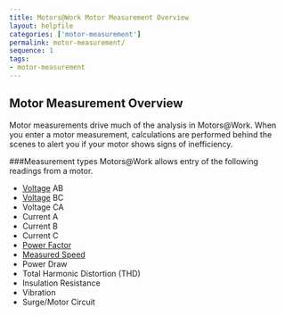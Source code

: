 ```yaml
---
title: Motors@Work Motor Measurement Overview
layout: helpfile
categories: ['motor-measurement']
permalink: motor-measurement/
sequence: 1
tags:
- motor-measurement
---
```

## Motor Measurement Overview

Motor measurements drive much of the analysis in Motors@Work.  When you enter a motor measurement, calculations are performed behind the scenes to alert you if your motor shows signs of inefficiency.

###Measurement types
Motors@Work allows entry of the following readings from a motor.

- [Voltage](/motor-measurement-voltage) AB
- [Voltage](/motor-measurement-voltage) BC
- Voltage CA
- Current A
- Current B
- Current C
- [Power Factor](/motor-measurement-power-factor)
- [Measured Speed](/voltage-compensated-slip)
- Power Draw
- Total Harmonic Distortion (THD)
- Insulation Resistance
- Vibration
- Surge/Motor Circuit 

